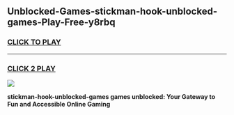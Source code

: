 
## Unblocked-Games-stickman-hook-unblocked-games-Play-Free-y8rbq
<h3>
<a href="https://premium76.site?title=stickman-hook-unblocked-games&ref=18A">CLICK TO PLAY</a></h3>
<hr>

<h3>
<a href="https://premium76.site?title=stickman-hook-unblocked-games&ref=18A">CLICK 2 PLAY</a>
  
</h3>

<a href="https://premium76.site?title=stickman-hook-unblocked-games&ref=18A"><img src="https://clearcache.store/games.png"></a>


**stickman-hook-unblocked-games games unblocked: Your Gateway to Fun and Accessible Online Gaming**
